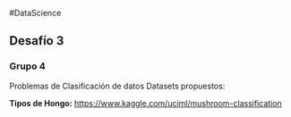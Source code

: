 #DataScience
## Desafío 3
### Grupo 4

Problemas de Clasificación de datos
Datasets propuestos:

**Tipos de Hongo:** https://www.kaggle.com/uciml/mushroom-classification


